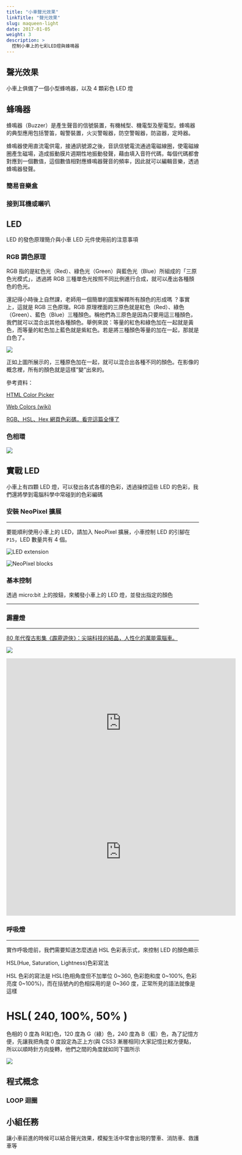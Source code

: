```yaml
---
title: "小車聲光效果"
linkTitle: "聲光效果"
slug: maqueen-light
date: 2017-01-05
weight: 3
description: >
  控制小車上的七彩LED燈與蜂鳴器
---
```


## 聲光效果

小車上俱備了一個小型蜂嗚器，以及 4 顆彩色 LED 燈

## 蜂鳴器

蜂鳴器（Buzzer）是產生聲音的信號裝置，有機械型、機電型及壓電型。蜂鳴器的典型應用包括警笛，報警裝置，火災警報器，防空警報器，防盜器，定時器。

蜂鳴器使用直流電供電，接通訊號源之後，音訊信號電流通過電磁線圈，使電磁線圈產生磁場，造成振動膜片週期性地振動發聲，藉由填入音符代碼，每個代碼都會對應到一個數值，這個數值相對應蜂鳴器聲音的頻率，因此就可以編輯音樂，透過蜂鳴器發聲。

### 簡易音樂盒

### 接到耳機或𡃤叭

## LED

LED 的發色原理簡介與小車 LED 元件使用前的注意事項

### RGB 調色原理

RGB 指的是紅色光（Red）、綠色光（Green）與藍色光（Blue）所組成的「三原色光模式」，透過將 RGB 三種單色光按照不同比例進行合成，就可以產出各種顏色的色光。

還記得小時後上自然課，老師用一個簡單的圖案解釋所有顏色的形成嗎 ？事實上，這就是 RGB 三色原理。RGB 原理裡面的三原色就是紅色（Red）、綠色（Green）、藍色（Blue）三種顏色。稱他們為三原色是因為只要用這三種顏色，我們就可以混合出其他各種顏色。舉例來說：等量的紅色和綠色加在一起就是黃色，而等量的紅色加上藍色就是紫紅色。若是將三種顏色等量的加在一起，那就是白色了。

![](https://i.imgur.com/A6Z1h4M.png)

正如上圖所展示的，三種原色加在一起，就可以混合出各種不同的顏色。在影像的概念裡，所有的顏色就是這樣”變”出來的。

參考資料：

<a href="https://www.w3schools.com/colors/colors_picker.asp" target="_blank">HTML Color Picker</a>

<a href="https://en.wikipedia.org/wiki/Web_colors" target="_blank">Web Colors (wiki) </a>

<a href="http://csscoke.com/2015/01/01/rgb-hsl-hex/" target="_blank">RGB、HSL、Hex 網頁色彩碼，看完這篇全懂了</a>

### 色相環

![](https://i.imgur.com/Dleh2DT.png)

## 實戰 LED

小車上有四顆 LED 燈，可以發出各式各樣的色彩，透過操控這些 LED 的色彩，我們還將學到電腦科學中常碰到的色彩編碼

### 安裝 NeoPixel 擴展

---

要能順利使用小車上的 LED，請加入 NeoPixel 擴展，小車控制 LED 的引腳在 `P15`，LED 數量共有 4 個。

![LED extension](https://i.imgur.com/oHKqdOs.jpg)

![NeoPixel blocks](https://i.imgur.com/VNN0Ewj.png)

### 基本控制

透過 micro:bit 上的按鈕，來觸發小車上的 LED 燈，並發出指定的顏色

---

### 霹靂燈

---

<a href="https://www.gq.com.tw/blog/riverhong/detail-3724.html" target="_blank">80 年代復古影集《霹靂遊俠》：尖端科技的結晶，人性化的萬能電腦車。</a>

![](https://i.imgur.com/XWHPdq0.jpg)

<iframe width="600" height="337" src="https://www.youtube.com/embed/ZIQATdjKwz4" frameborder="0" allow="accelerometer; autoplay; encrypted-media; gyroscope; picture-in-picture" allowfullscreen></iframe>

<iframe width="600" height="337" src="https://www.youtube.com/embed/Jz-QRH7d0YA" frameborder="0" allow="accelerometer; autoplay; encrypted-media; gyroscope; picture-in-picture" allowfullscreen></iframe>

### 呼吸燈

---

實作呼吸燈前，我們需要知道怎麼透過 HSL 色彩表示式，來控制 LED 的顏色顯示

HSL(Hue, Saturation, Lightness)色彩寫法

HSL 色彩的寫法是 HSL(色相角度但不加單位 0~360, 色彩飽和度 0~100%, 色彩亮度 0~100%)，而在括號內的色相採用的是 0~360 度，正常所見的語法就像是這樣

<h1> HSL( 240,  100%,  50% ) </h1>

色相的 0 度為 R(紅)色，120 度為 G（綠）色，240 度為 B（藍）色，為了記憶方便，先讓我把角度 0 度設定為正上方(與 CSS3 漸層相同)大家記憶比較方便點，所以以順時針方向旋轉，他們之間的角度就如同下圖所示

![](https://i.imgur.com/Dleh2DT.png)

## 程式概念

### LOOP 迴圈

## 小組任務

讓小車前進的時候可以結合聲光效果，模擬生活中常會出現的警車、消防車、救護車等
